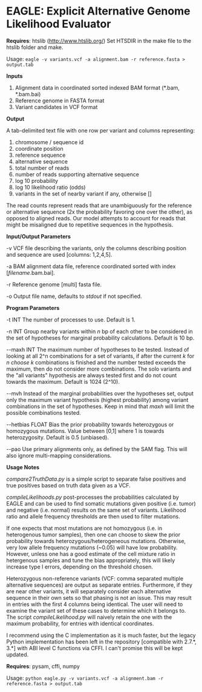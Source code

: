 # EAGLE: Explicit Alternative Genome Likelihood Evaluator

**Requires**: htslib (http://www.htslib.org/)
Set HTSDIR in the make file to the htslib folder and make.

Usage: `eagle -v variants.vcf -a alignment.bam -r reference.fasta > output.tab`


**Inputs**

1. Alignment data in coordinated sorted indexed BAM format (\*\.bam, \*\.bam.bai)
2. Reference genome in FASTA format
3. Variant candidates in VCF format

**Output**

A tab-delimited text file with one row per variant and columns representing:

1. chromosome / sequence id
2. coordinate position
3. reference sequence
4. alternative sequence
5. total number of reads
6. number of reads supporting alternative sequence
7. log 10 probability
8. log 10 likelihood ratio (odds)
9. variants in the set of nearby variant if any, otherwise []

The read counts represent reads that are unambiguously for the reference or alternative sequence (2x the probability favoring one over the other), as opposed to aligned reads. Our model attempts to account for reads that might be misaligned due to repetitive sequences in the hypothesis.

**Input/Output Parameters**

-v  VCF file describing the variants, only the columns describing position and sequence are used [columns: 1,2,4,5].

-a  BAM alignment data file, reference coordinated sorted with index [*filename*.bam.bai].

-r  Reference genome [multi] fasta file.

-o  Output file name, defaults to *stdout* if not specified.

**Program Parameters**

-t INT  The number of processes to use. Default is 1.

-n INT  Group nearby variants within *n* bp of each other to be considered in the set of hypotheses for marginal probability calculations. Default is 10 bp.

--maxh INT  The maximum number of hypotheses to be tested.  Instead of looking at all 2^n combinations for a set of variants, if after the current *k* for *n choose k* combinations is finished and the number tested exceeds the maximum, then do not consider more combinations.  The solo variants and the "all variants" hypothesis are always tested first and do not count towards the maximum. Default is 1024 (2^10).

--mvh  Instead of the marginal probabilities over the hypotheses set, output only the maximum variant hypothesis (highest probability) among variant combinations in the set of hypotheses.  Keep in mind that *maxh* will limit the possible combinations tested.

--hetbias FLOAT  Bias the prior probability towards heterozygous or homozygous mutations. Value between [0,1] where 1 is towards heterozygosity. Default is 0.5 (unbiased).

--pao  Use primary alignments only, as defined by the SAM flag. This will also ignore multi-mapping considerations.

**Usage Notes**

*compare2TruthData.py* is a simple script to separate false positives and true positives based on truth data given as a VCF. 

*compileLikelihoods.py* post-processes the probabilities calculated by EAGLE and can be used to find somatic mutations given positive (i.e. tumor) and negative (i.e. normal) results on the same set of variants. Likelihood ratio and allele frequency thresholds are then used to filter mutations.

If one expects that most mutations are not homozygous (i.e. in heterogenous tumor samples), then one can choose to skew the prior probability towards heterozygous/heterogeneous mutations. Otherwise, very low allele frequency mutations (~0.05) will have low probability. However, unless one has a good estimate of the cell mixture ratio in hetergenous samples and tune the bias appropriately, this will likely increase type I errors, depending on the threshold chosen.

Heterozygous non-reference variants (VCF: comma separated multiple alternative sequences) are output as separate entries. Furthermore, if they are near other variants, it will separately consider each alternative sequence in their own sets so that phasing is not an issue. This may result in entries with the first 4 columns being identical. The user will need to examine the variant set of these cases to determine which it belongs to. The script *compileLikelihood.py* will naively retain the one with the maximum probability, for entries with identical coordinates.


I recommend using the C implementation as it is much faster, but the legacy Python implementation has been left in the repository [compatible with 2\.7\.\*, 3\.\*] with ABI level C functions via CFFI. I can't promise this will be kept updated.

**Requires**: pysam, cffi, numpy

Usage: `python eagle.py -v variants.vcf -a alignment.bam -r reference.fasta > output.tab`


